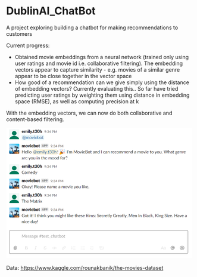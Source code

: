 # DublinAI_ChatBot

A project exploring building a chatbot for making recommendations to customers


Current progress: 
- Obtained movie embeddings from a neural network (trained only using user ratings and movie id i.e. collaborative filtering). The embedding vectors appear to capture similarity - e.g. movies of a similar genre appear to be close together in the vector space
- How good of a recommendation can we give simply using the distance of embedding vectors? Currently evaluating this.. So far have tried predicting user ratings by weighting them using distance in embedding space (RMSE), as well as computing precision at k

With the embedding vectors, we can now do both collaborative and content-based filtering.

<img src="https://github.com/eteohx/DublinAI_ChatBot/blob/master/reports/images/test_bot.PNG" width="500" height="350">


Data:
https://www.kaggle.com/rounakbanik/the-movies-dataset
